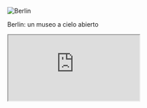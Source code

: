 ![Berlin](img/work/proj-002/thumb.jpg)

Berlin: un museo a cielo abierto




<iframe src="https://shiny.rstudio.com/gallery/bus-dashboard.html"></iframe>